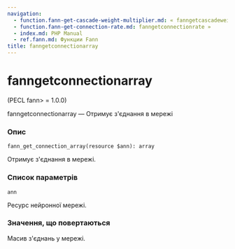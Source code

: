 ```yaml
---
navigation:
  - function.fann-get-cascade-weight-multiplier.md: « fanngetcascadeweightmultiplier
  - function.fann-get-connection-rate.md: fanngetconnectionrate »
  - index.md: PHP Manual
  - ref.fann.md: Функции Fann
title: fanngetconnectionarray
---
```

# fanngetconnectionarray

(PECL fann> = 1.0.0)

fanngetconnectionarray — Отримує з'єднання в мережі

### Опис

```methodsynopsis
fann_get_connection_array(resource $ann): array
```

Отримує з'єднання в мережі.

### Список параметрів

`ann`

Ресурс нейронної мережі.

### Значення, що повертаються

Масив з'єднань у мережі.
